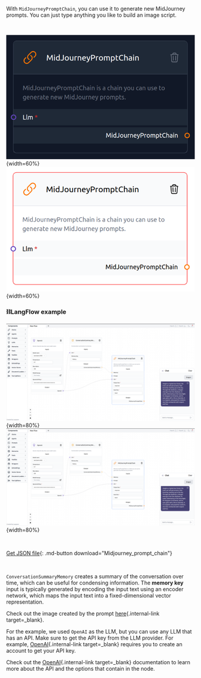 With `MidJourneyPromptChain`, you can use it to generate new MidJourney prompts. You can just type anything you like to build an image script.

<br>

![Description](img/single_node/mid_jour_chain2.png#only-dark){width=60%}
![Description](img/single_node/mid_jour_chain.png#only-light){width=60%}

### ⛓️LangFlow example

![Description](img/MidJourney-prompt-chain.png#only-dark){width=80%}
![Description](img/MidJourney-prompt-chain.png#only-light){width=80%}

<br>

[Get JSON file](data/Midjourney_prompt_chain.json){: .md-button download="Midjourney_prompt_chain"} 

<br>

`ConversationSummaryMemory` creates a summary of the conversation over time, which can be useful for condensing information. The **memory key** input is typically generated by encoding the input text using an encoder network, which maps the input text into a fixed-dimensional vector representation.

Check out the image created by the prompt [here](https://www.bing.com/images/create/imagine-a-mysterious-forest2c-the-trees-are-tall-an/6440616907a941798a21294c224f089c?id=qCNeV4ysTxKW8xKfqsx4zg%3d%3d&view=detailv2&idpp=genimg&FORM=GCRIDP&mode=overlay){.internal-link target=_blank}.

For the example, we used `OpenAI` as the LLM, but you can use any LLM that has an API. Make sure to get the API key from the LLM provider. For example, [OpenAI](https://platform.openai.com/){.internal-link target=_blank} requires you to create an account to get your API key.

Check out the [OpenAI](https://platform.openai.com/docs/introduction/overview){.internal-link target=_blank} documentation to learn more about the API and the options that contain in the node.

